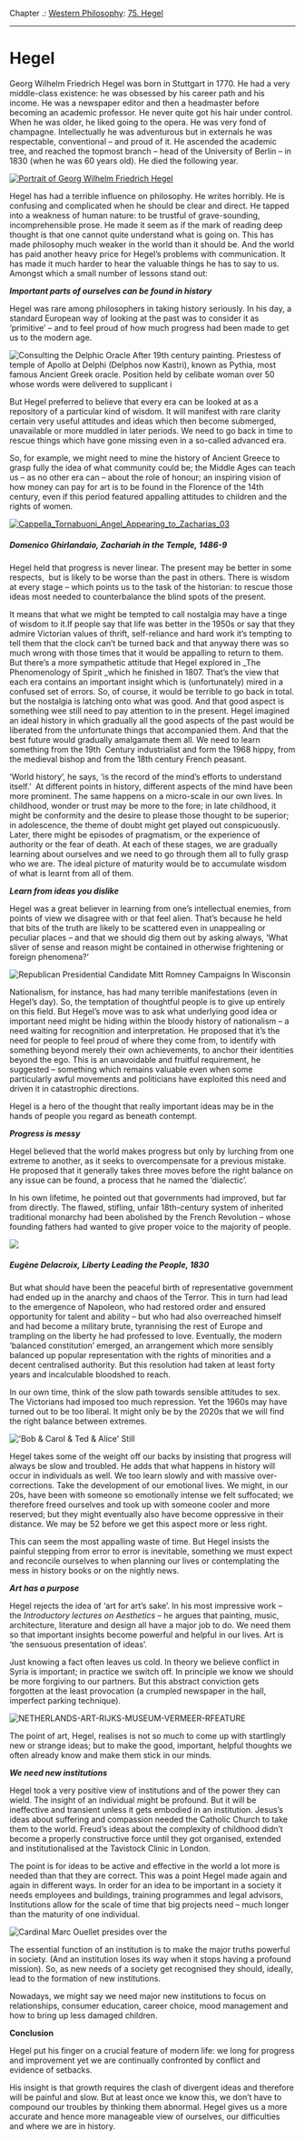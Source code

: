 Chapter .: [Western Philosophy](https://www.theschooloflife.com/thebookoflife/category/leisure/western-philosophy/): [75. Hegel](https://www.theschooloflife.com/thebookoflife/the-great-philosophers-hegel/)

* * *

# Hegel

Georg Wilhelm Friedrich Hegel was born in Stuttgart in 1770. He had a very middle-class existence: he was obsessed by his career path and his income. He was a newspaper editor and then a headmaster before becoming an academic professor. He never quite got his hair under control. When he was older, he liked going to the opera. He was very fond of champagne. Intellectually he was adventurous but in externals he was respectable, conventional – and proud of it. He ascended the academic tree, and reached the topmost branch – head of the University of Berlin – in 1830 (when he was 60 years old). He died the following year.

[![Portrait of Georg Wilhelm Friedrich Hegel](https://www.theschooloflife.com/thebookoflife/wp-content/uploads/2014/11/hegel1.jpg)](http://www.thebookoflife.org/wp-content/uploads/2014/11/hegel1.jpg)

Hegel has had a terrible influence on philosophy. He writes horribly. He is confusing and complicated when he should be clear and direct. He tapped into a weakness of human nature: to be trustful of grave-sounding, incomprehensible prose. He made it seem as if the mark of reading deep thought is that one cannot quite understand what is going on. This has made philosophy much weaker in the world than it should be. And the world has paid another heavy price for Hegel’s problems with communication. It has made it much harder to hear the valuable things he has to say to us. Amongst which a small number of lessons stand out:

**_Important parts of ourselves can be found in history_**

Hegel was rare among philosophers in taking history seriously. In his day, a standard European way of looking at the past was to consider it as ‘primitive’ – and to feel proud of how much progress had been made to get us to the modern age.

![Consulting the Delphic Oracle After 19th century painting. Priestess of temple of Apollo at Delphi (Delphos now Kastri), known as Pythia, most famous Ancient Greek oracle. Position held by celibate woman over 50 whose words were delivered to supplicant i](https://www.theschooloflife.com/thebookoflife/wp-content/uploads/2014/09/greece.jpg)

But Hegel preferred to believe that every era can be looked at as a repository of a particular kind of wisdom. It will manifest with rare clarity certain very useful attitudes and ideas which then become submerged, unavailable or more muddled in later periods. We need to go back in time to rescue things which have gone missing even in a so-called advanced era.

So, for example, we might need to mine the history of Ancient Greece to grasp fully the idea of what community could be; the Middle Ages can teach us – as no other era can – about the role of honour; an inspiring vision of how money can pay for art is to be found in the Florence of the 14th century, even if this period featured appalling attitudes to children and the rights of women.

[![Cappella_Tornabuoni_Angel_Appearing_to_Zacharias_03](https://www.theschooloflife.com/thebookoflife/wp-content/uploads/2014/11/Cappella_Tornabuoni_Angel_Appearing_to_Zacharias_03.jpg)](http://www.thebookoflife.org/wp-content/uploads/2014/11/Cappella_Tornabuoni_Angel_Appearing_to_Zacharias_03.jpg)

##### Domenico Ghirlandaio, Zachariah in the Temple,&nbsp;1486-9

Hegel held that progress is never linear. The present may be better in some respects, &nbsp;but is likely to be worse than the past in others. There is wisdom at every stage – which points us to the task of the historian: to rescue those ideas most needed to counterbalance the blind spots of the present.

It means that what we might be tempted to call nostalgia may have a tinge of wisdom to it.If people say that life was better in the 1950s or say that they admire Victorian values of thrift, self-reliance and hard work it’s tempting to tell them that the clock can’t be turned back and that anyway there was so much wrong with those times that it would be appalling to return to them. But there’s a more sympathetic attitude that Hegel explored in&nbsp;_The Phenomenology of Spirit&nbsp;_which he finished in 1807. That’s the view that each era contains an important insight which is (unfortunately) mired in a confused set of errors. So, of course, it would be terrible to go back in total. but the nostalgia is latching onto what was good. And that good aspect is something wee still need to pay attention to in the present. Hegel imagined an ideal history in which gradually all the good aspects of the past would be liberated from the unfortunate things that accompanied them. And that the best future would gradually amalgamate them all. We need to learn something from the 19th &nbsp;Century industrialist and form the 1968 hippy, from the medieval bishop and from the 18th century French peasant.

‘World history’, he says, ‘is the record of the mind’s efforts to understand itself.’ &nbsp;At different points in history, different aspects of the mind have been more prominent. The same happens on a micro-scale in our own lives. In childhood, wonder or trust may be more to the fore; in late childhood, it might be conformity and the desire to please those thought to be superior; in adolescence, the theme of doubt might get played out conspicuously. Later, there might be episodes of pragmatism, or the experience of authority or the fear of death. At each of these stages, we are gradually learning about ourselves and we need to go through them all to fully grasp who we are. The ideal picture of maturity would be to accumulate wisdom of what is learnt from all of them.

**_Learn from ideas you dislike_**

Hegel was a great believer in learning from one’s intellectual enemies, from points of view we disagree with or that feel alien. That’s because he held that bits of the truth are likely to be scattered even in unappealing or peculiar places – and that we should dig them out by asking always, ‘What sliver of sense and reason might be contained in otherwise frightening or foreign phenomena?’

![Republican Presidential Candidate Mitt Romney Campaigns In Wisconsin](https://www.theschooloflife.com/thebookoflife/wp-content/uploads/2014/09/glasses.jpg)

Nationalism, for instance, has had many terrible manifestations (even in Hegel’s day). So, the temptation of thoughtful people is to give up entirely on this field. But Hegel’s move was to ask what underlying good idea or important need might be hiding within the bloody history of nationalism – a need waiting for recognition and interpretation. He proposed that it’s the need for people to feel proud of where they come from, to identify with something beyond merely their own achievements, to anchor their identities beyond the ego. This is an unavoidable and fruitful requirement, he suggested – something which remains valuable even when some particularly awful movements and politicians have exploited this need and driven it in catastrophic directions.

Hegel is a hero of the thought that really important ideas may be in the hands of people you regard as beneath contempt.

**_Progress is messy_**

Hegel believed that the world makes progress but only by lurching from one extreme to another, as it seeks to overcompensate for a previous mistake. He proposed that it generally takes three moves before the right balance on any issue can be found, a process that he named the ‘dialectic’.

In his own lifetime, he pointed out that governments had improved, but far from directly. The flawed, stifling, unfair 18th-century system of inherited traditional monarchy had been abolished by the French Revolution – whose founding fathers had wanted to give proper voice to the majority of people.

![](http://uploads4.wikiart.org/images/eugene-delacroix/the-liberty-leading-the-people-1830.jpg)

##### Eugène Delacroix,&nbsp;Liberty Leading the People, 1830

But what should have been the peaceful birth of representative government had ended up in the anarchy and chaos of the Terror. This in turn had lead to the emergence of Napoleon, who had restored order and ensured opportunity for talent and ability – but who had also overreached himself and had become a military brute, tyrannising the rest of Europe and trampling on the liberty he had professed to love. Eventually, the modern ‘balanced constitution’ emerged, an arrangement which more sensibly balanced up popular representation with the rights of minorities and a decent centralised authority. But this resolution had taken at least forty years and incalculable bloodshed to reach.

In our own time, think of the slow path towards sensible attitudes to sex. The Victorians had imposed too much repression. Yet the 1960s may have turned out to be too liberal. It might only be by the 2020s that we will find the right balance between extremes.

!['Bob & Carol & Ted & Alice' Still](https://www.theschooloflife.com/thebookoflife/wp-content/uploads/2014/09/bed.jpg)

Hegel takes some of the weight off our backs by insisting that progress will always be slow and troubled. He adds that what happens in history will occur in individuals as well. We too learn slowly and with massive over-corrections. Take the development of our emotional lives. We might, in our 20s, have been with someone so emotionally intense we felt suffocated; we therefore freed ourselves and took up with someone cooler and more reserved; but they might eventually also have become oppressive in their distance. We may be 52 before we get this aspect more or less right.

This can seem the most appalling waste of time. But Hegel insists the painful stepping from error to error is inevitable, something we must expect and reconcile ourselves to when planning our lives or contemplating the mess in history books or on the nightly news.

**_Art has a purpose_**

Hegel rejects the idea of ‘art for art’s sake’. In his most impressive work – the _Introductory lectures on Aesthetics_ – he argues that&nbsp;painting, music, architecture, literature and design all have a major job to do. We need them so that important insights become powerful and helpful in our lives. Art is ‘the sensuous presentation of ideas’.

Just knowing a fact often leaves us cold. In theory we believe conflict in Syria is important; in practice we switch off. In principle we know we should be more forgiving to our partners. But this abstract conviction gets forgotten at the least provocation (a crumpled newspaper in the hall, imperfect parking technique).

![NETHERLANDS-ART-RIJKS-MUSEUM-VERMEER-RFEATURE](https://www.theschooloflife.com/thebookoflife/wp-content/uploads/2014/09/painting.jpg)

The point of art, Hegel, realises is not so much to come up with startlingly new or strange ideas; but to make the good, important, helpful thoughts we often already know and make them stick in our minds.

**_We need new institutions_**

Hegel took a very positive view of institutions and of the power they can wield. The insight of an individual might be profound. But it will be ineffective and transient unless it gets embodied in an institution. Jesus’s ideas about suffering and compassion needed the Catholic Church to take them to the world. Freud’s ideas about the complexity of childhood didn’t become a properly constructive force until they got organised, extended and institutionalised at the Tavistock Clinic in London.

The point is for ideas to be active and effective in the world a lot more is needed than that they are correct. This was a point Hegel made again and again in different ways. In order for an idea to be important in a society it needs employees and buildings, training programmes and legal advisors, Institutions allow for the scale of time that big projects need – much longer than the maturity of one individual.

![Cardinal Marc Ouellet presides over the](https://www.theschooloflife.com/thebookoflife/wp-content/uploads/2014/09/138490462.jpg)

The essential function of an institution is to make the major truths powerful in society. (And an institution loses its way when it stops having a profound mission). So, as new needs of a society get recognised they should, ideally, lead to the formation of new institutions.

Nowadays, we might say we need major new institutions to focus on relationships, consumer education, career choice, mood management and how to bring up less damaged children.

**Conclusion**

Hegel put his finger on a crucial feature of modern life: we long for progress and improvement yet we are continually confronted by conflict and evidence of setbacks.

His insight is that growth requires the clash of divergent ideas and therefore will be painful and slow. But at least once we know this, we don’t have to compound our troubles by thinking them abnormal. Hegel gives us a more accurate and hence more manageable view of ourselves, our difficulties and where we are in history.
